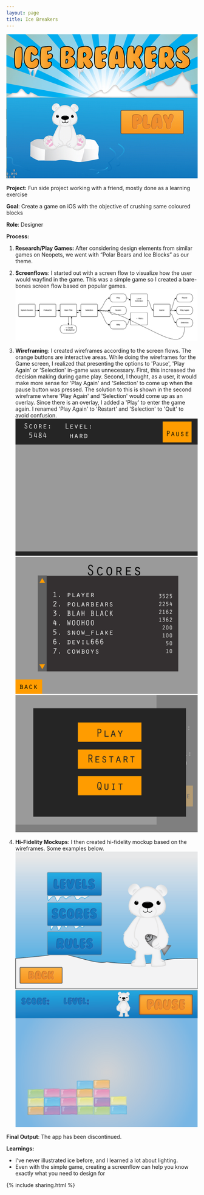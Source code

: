 ```yaml
---
layout: page
title: Ice Breakers
---
```


![ice breakers](/images/ice-breakers.jpg)


**Project:** Fun side project working with a friend, mostly done as a learning exercise

**Goal**: Create a game on iOS with the objective of crushing same coloured blocks

**Role**: Designer

**Process:**
1. **Research/Play Games:** After considering design elements from similar games on Neopets, we went with “Polar Bears and Ice Blocks” as our theme.

2. **Screenflows**: I started out with a screen flow to visualize how the user would wayfind in the game. This was a simple game so I created a bare-bones screen flow based on popular games.
![ice breakers](/images/icebreakers_screen_flow.png)

3. **Wireframing**: I created wireframes according to the screen flows. The orange buttons are interactive areas. While doing the wireframes for the Game screen, I realized that presenting the options to 'Pause', 'Play Again' or 'Selection' in-game was unnecessary. First, this increased the decision making during game play. Second, I thought, as a user, it would make more sense for 'Play Again' and 'Selection' to come up when the pause button was pressed. The solution to this is shown in the second wireframe where 'Play Again' and 'Selection' would come up as an overlay. Since there is an overlay, I added a 'Play' to enter the game again. I renamed 'Play Again' to 'Restart' and 'Selection' to 'Quit' to avoid confusion.
![ice breakers](/images/wire_game_play_edit.jpg)
![ice breakers](/images/wire_scores.jpg)
![ice breakers](/images/wire_game_end.jpg)

4. **Hi-Fidelity Mockups**: I then created hi-fidelity mockup based on the wireframes. Some examples below.
![ice breakers](/images/selection_mockup.png)
![ice breakers](/images/game_play_mockup.png)

**Final Output**: The app has been discontinued.

**Learnings:**
- I’ve never illustrated ice before, and I learned a lot about lighting.
- Even with the simple game, creating a screenflow can help you know exactly what you need to design for

{% include sharing.html %}
